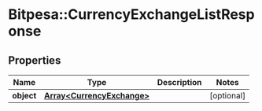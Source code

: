 # Bitpesa::CurrencyExchangeListResponse

## Properties
Name | Type | Description | Notes
------------ | ------------- | ------------- | -------------
**object** | [**Array&lt;CurrencyExchange&gt;**](CurrencyExchange.md) |  | [optional] 


